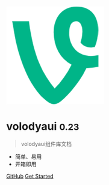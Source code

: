 <!-- _coverpage.md -->

![logo](logo.png)

# volodyaui <small>0.23</small>

> volodyaui组件库文档

- 简单、易用
- 开箱即用

[GitHub](https://www.npmjs.com/package/volodyaui)
[Get Started](README.md)